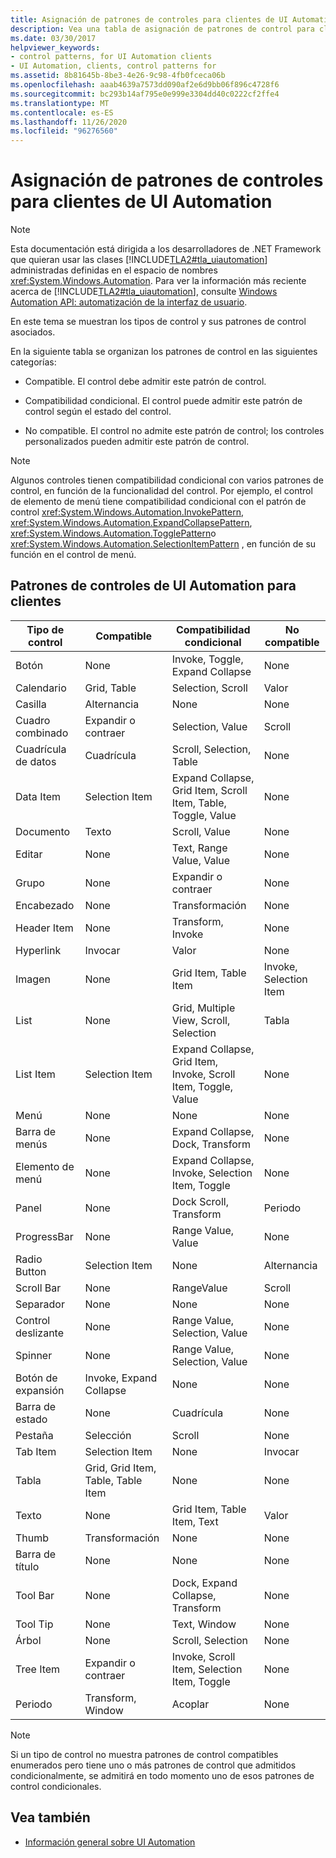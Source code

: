 ```yaml
---
title: Asignación de patrones de controles para clientes de UI Automation
description: Vea una tabla de asignación de patrones de control para clientes de automatización de la interfaz de usuario. Es posible que las acciones para determinados tipos de control se admitan, se admitan condicionalmente o no se admitan.
ms.date: 03/30/2017
helpviewer_keywords:
- control patterns, for UI Automation clients
- UI Automation, clients, control patterns for
ms.assetid: 8b81645b-8be3-4e26-9c98-4fb0fceca06b
ms.openlocfilehash: aaab4639a7573dd090af2e6d9bb06f896c4728f6
ms.sourcegitcommit: bc293b14af795e0e999e3304dd40c0222cf2ffe4
ms.translationtype: MT
ms.contentlocale: es-ES
ms.lasthandoff: 11/26/2020
ms.locfileid: "96276560"
---
```

# <a name="control-pattern-mapping-for-ui-automation-clients"></a>Asignación de patrones de controles para clientes de UI Automation

> [!NOTE]
> Esta documentación está dirigida a los desarrolladores de .NET Framework que quieran usar las clases [!INCLUDE[TLA2#tla_uiautomation](../../../includes/tla2sharptla-uiautomation-md.md)] administradas definidas en el espacio de nombres <xref:System.Windows.Automation>. Para ver la información más reciente acerca de [!INCLUDE[TLA2#tla_uiautomation](../../../includes/tla2sharptla-uiautomation-md.md)], consulte [Windows Automation API: automatización de la interfaz de usuario](/windows/win32/winauto/entry-uiauto-win32).  
  
 En este tema se muestran los tipos de control y sus patrones de control asociados.  
  
 En la siguiente tabla se organizan los patrones de control en las siguientes categorías:  
  
- Compatible. El control debe admitir este patrón de control.  
  
- Compatibilidad condicional. El control puede admitir este patrón de control según el estado del control.  
  
- No compatible. El control no admite este patrón de control; los controles personalizados pueden admitir este patrón de control.  
  
> [!NOTE]
> Algunos controles tienen compatibilidad condicional con varios patrones de control, en función de la funcionalidad del control. Por ejemplo, el control de elemento de menú tiene compatibilidad condicional con el patrón de control <xref:System.Windows.Automation.InvokePattern>, <xref:System.Windows.Automation.ExpandCollapsePattern>, <xref:System.Windows.Automation.TogglePattern>o <xref:System.Windows.Automation.SelectionItemPattern> , en función de su función en el control de menú.  
  
<a name="control_mapping_clients"></a>

## <a name="ui-automation-control-patterns-for-clients"></a>Patrones de controles de UI Automation para clientes  
  
|Tipo de control|Compatible|Compatibilidad condicional|No compatible|  
|------------------|---------------|-------------------------|-------------------|  
|Botón|None|Invoke, Toggle, Expand Collapse|None|  
|Calendario|Grid, Table|Selection, Scroll|Valor|  
|Casilla|Alternancia|None|None|  
|Cuadro combinado|Expandir o contraer|Selection, Value|Scroll|  
|Cuadrícula de datos|Cuadrícula|Scroll, Selection, Table|None|  
|Data Item|Selection Item|Expand Collapse, Grid Item, Scroll Item, Table, Toggle, Value|None|  
|Documento|Texto|Scroll, Value|None|  
|Editar|None|Text, Range Value, Value|None|  
|Grupo|None|Expandir o contraer|None|  
|Encabezado|None|Transformación|None|  
|Header Item|None|Transform, Invoke|None|  
|Hyperlink|Invocar|Valor|None|  
|Imagen|None|Grid Item, Table Item|Invoke, Selection Item|  
|List|None|Grid, Multiple View, Scroll, Selection|Tabla|  
|List Item|Selection Item|Expand Collapse, Grid Item, Invoke, Scroll Item, Toggle, Value|None|  
|Menú|None|None|None|  
|Barra de menús|None|Expand Collapse, Dock, Transform|None|  
|Elemento de menú|None|Expand Collapse, Invoke, Selection Item, Toggle|None|  
|Panel|None|Dock Scroll, Transform|Periodo|  
|ProgressBar|None|Range Value, Value|None|  
|Radio Button|Selection Item|None|Alternancia|  
|Scroll Bar|None|RangeValue|Scroll|  
|Separador|None|None|None|  
|Control deslizante|None|Range Value, Selection, Value|None|  
|Spinner|None|Range Value, Selection, Value|None|  
|Botón de expansión|Invoke, Expand Collapse|None|None|  
|Barra de estado|None|Cuadrícula|None|  
|Pestaña|Selección|Scroll|None|  
|Tab Item|Selection Item|None|Invocar|  
|Tabla|Grid, Grid Item, Table, Table Item|None|None|  
|Texto|None|Grid Item, Table Item, Text|Valor|  
|Thumb|Transformación|None|None|  
|Barra de título|None|None|None|  
|Tool Bar|None|Dock, Expand Collapse, Transform|None|  
|Tool Tip|None|Text, Window|None|  
|Árbol|None|Scroll, Selection|None|  
|Tree Item|Expandir o contraer|Invoke, Scroll Item, Selection Item, Toggle|None|  
|Periodo|Transform, Window|Acoplar|None|  
  
> [!NOTE]
> Si un tipo de control no muestra patrones de control compatibles enumerados pero tiene uno o más patrones de control que admitidos condicionalmente, se admitirá en todo momento uno de esos patrones de control condicionales.  
  
## <a name="see-also"></a>Vea también

- [Información general sobre UI Automation](ui-automation-overview.md)
